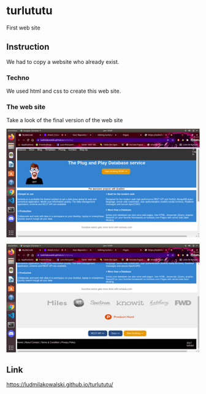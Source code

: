 # turlututu

First web site

## Instruction

We had to copy a website who already exist. 

### Techno

We used html and css to create this web site.

### The web site

Take a look of the final version of the web site

![Image](./images/cap1.png)


![Image](./images/cap2.png)

## Link

https://ludmilakowalski.github.io/turlututu/

